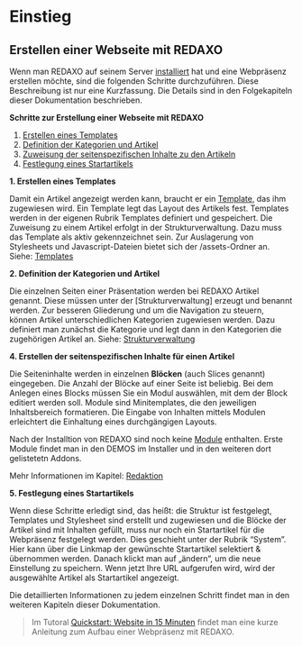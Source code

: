# Einstieg

## Erstellen einer Webseite mit REDAXO 

Wenn man REDAXO auf seinem Server [installiert](/{{path}}/{{version}}/installation) hat und eine Webpräsenz erstellen möchte, sind die folgenden Schritte durchzuführen. Diese Beschreibung ist nur eine Kurzfassung. Die Details sind in den Folgekapiteln dieser Dokumentation beschrieben.

**Schritte zur Erstellung einer Webseite mit REDAXO**

1. [Erstellen eines Templates](#template)
2. [Definition der Kategorien und Artikel](#defkatart)
3. [Zuweisung der seitenspezifischen Inhalte zu den Artikeln](#zuweisung)
4. [Festlegung eines Startartikels](#startartikel)


<a name="template"></a>
**1. Erstellen eines Templates**

Damit ein Artikel angezeigt werden kann, braucht er ein [Template](/{{path}}/{{version}}/templates), das ihm zugewiesen wird. Ein Template legt das Layout des Artikels fest. Templates werden in der eigenen Rubrik Templates definiert und gespeichert. Die Zuweisung zu einem Artikel erfolgt in der Strukturverwaltung. Dazu muss das Template als aktiv gekennzeichnet sein. Zur Auslagerung von Stylesheets und Javascript-Dateien bietet sich der /assets-Ordner an.
Siehe: [Templates](/{{path}}/{{version}}/templates)


<a name="defkatart"></a>
**2. Definition der Kategorien und Artikel**

Die einzelnen Seiten einer Präsentation werden bei REDAXO Artikel genannt. Diese müssen unter der [Strukturverwaltung] erzeugt und benannt werden. Zur besseren Gliederung und um die Navigation zu steuern, können Artikel unterschiedlichen Kategorien zugewiesen werden. Dazu definiert man zunächst die Kategorie und legt dann in den Kategorien die zugehörigen Artikel an.
Siehe: [Strukturverwaltung](/{{path}}/{{version}}/strukturverwaltung)


<a name="zuweisung"></a>
**4. Erstellen der seitenspezifischen Inhalte für einen Artikel**

Die Seiteninhalte werden in einzelnen **Blöcken** (auch Slices genannt) eingegeben. Die Anzahl der Blöcke auf einer Seite ist beliebig. Bei dem Anlegen eines Blocks müssen Sie ein Modul auswählen, mit dem der Block editiert werden soll. Module sind Minitemplates, die den jeweiligen Inhaltsbereich formatieren. Die Eingabe von Inhalten mittels Modulen erleichtert die Einhaltung eines durchgängigen Layouts.

Nach der Installtion von REDAXO sind noch keine [Module](/{{path}}/{{version}}/module) enthalten. Erste Module findet man in den DEMOS im Installer und in den weiteren dort gelistetetn Addons. 

Mehr Informationen im Kapitel: [Redaktion](/{{path}}/{{version}}/redaktion)

<a name="startartikel"></a>
**5. Festlegung eines Startartikels**

Wenn diese Schritte erledigt sind, das heißt: die Struktur ist festgelegt, Templates und Stylesheet sind erstellt und zugewiesen und die Blöcke der Artikel sind mit Inhalten gefüllt, muss nur noch ein Startartikel für die Webpräsenz festgelegt werden. Dies geschieht unter der Rubrik “System”.  Hier kann über die Linkmap der gewünschte Startartikel selektiert & übernommen werden. Danach klickt man auf „ändern“, um die neue Einstellung zu speichern. Wenn jetzt Ihre URL aufgerufen wird, wird der ausgewählte Artikel als Startartikel angezeigt.


Die detaillierten Informationen zu jedem einzelnen Schritt findet man in den weiteren Kapiteln dieser Dokumentation.

> Im Tutoral [Quickstart: Website in 15 Minuten](/{{path}}/{{version}}/tutorial-quickstart) findet man eine kurze Anleitung zum Aufbau einer Webpräsenz mit REDAXO. 
